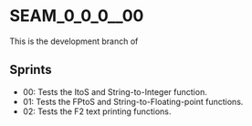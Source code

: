 # SEAM_0_0_0__00

This is the development branch of 

## Sprints

* 00: Tests the ItoS and String-to-Integer function.
* 01: Tests the FPtoS and String-to-Floating-point functions.
* 02: Tests the F2 text printing functions.